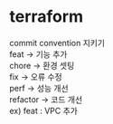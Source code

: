 # terraform

commit convention 지키기
<br/>
feat -> 기능 추가
<br/>
chore -> 환경 셋팅
<br/>
fix -> 오류 수정
<br/>
perf -> 성능 개선
<br/>
refactor -> 코드 개선
<br/>
ex) feat : VPC 추가